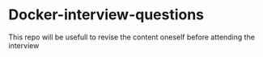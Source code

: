 # Docker-interview-questions
This repo will be usefull to revise the content oneself before attending the interview
